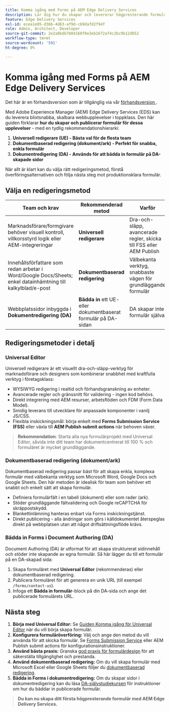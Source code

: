 ```yaml
---
title: Komma igång med Forms på AEM Edge Delivery Services
description: Lär dig hur du skapar och levererar högpresterande formulär på Adobe Experience Manager Edge Delivery Services, med betoning på utvecklingsstrategin Universal Editor.
feature: Edge Delivery Services
exl-id: ecea1e05-d36b-4d63-af9d-c69dafd2f94f
role: Admin, Architect, Developer
source-git-commit: 2e2a0bdb7604168f0e3eb1672af4c2bc9b12d652
workflow-type: tm+mt
source-wordcount: '591'
ht-degree: 0%

---
```



# Komma igång med Forms på AEM Edge Delivery Services

<span class="preview"> Det här är en förhandsversion som är tillgänglig via vår <a href="https://experienceleague.adobe.com/docs/experience-manager-cloud-service/content/release-notes/prerelease.html#new-features">förhandsversion </a>. </span>

Med Adobe Experience Manager (AEM) Edge Delivery Services (EDS) kan du leverera blixtsnabba, skalbara webbupplevelser i toppklass. Den här guiden förklarar **hur du skapar och publicerar formulär för dessa upplevelser** - med en tydlig rekommendationshierarki:

1. **Universell redigerare (UE) - Bästa val för de flesta team**
2. **Dokumentbaserad redigering (dokument/ark) - Perfekt för snabba, enkla formulär**
3. **Dokumentredigering (DA) - Används för att bädda in formulär på DA-skapade sidor**

När allt är klart kan du välja rätt redigeringsmetod, förstå överföringsalternativen och följa nästa steg mot produktionsklara formulär.



## Välja en redigeringsmetod

| Team och krav | Rekommenderad metod | Varför |
|--------------------|--------------------|-----|
| Marknadsförare/formgivare behöver visuell kontroll, villkorsstyrd logik eller AEM-integreringar | **Universell redigerare** | Dra-och-släpp, avancerade regler, skicka till FSS eller AEM Publish |
| Innehållsförfattare som redan arbetar i Word/Google Docs/Sheets; enkel datainhämtning till kalkylblad/e-post | **Dokumentbaserad redigering** | Välbekanta verktyg, snabbaste vägen för grundläggande formulär |
| Webbplatssidor inbyggda i **Dokumentredigering (DA)** | **Bädda in** ett UE- eller dokumentbaserat formulär på DA-sidan | DA skapar inte formulär själva |


## Redigeringsmetoder i detalj

### Universal Editor

Universell redigerare är ett visuellt dra-och-släpp-verktyg för marknadsförare och designers som kombinerar snabbhet med kraftfulla verktyg i företagsklass:

- WYSIWYG redigering i realtid och förhandsgranskning av enheter.
- Avancerade regler och gränssnitt för validering - ingen kod behövs.
- Direkt integrering med AEM resurser, arbetsflöden och FDM (Form Data Model).
- Smidig leverans till utvecklare för anpassade komponenter i vanilj JS/CSS.
- Flexibla inskickningsmål: börja enkelt med **Forms Submission Service (FSS)** eller växla till **AEM Publish submit actions** när behoven växer.

> **Rekommendation**: Starta alla nya formulärprojekt med Universal Editor, såvida inte ditt team har dokumentcentrerat till 100 % och formuläret är mycket grundläggande.


### Dokumentbaserad redigering (dokument/ark)

Dokumentbaserad redigering passar bäst för att skapa enkla, komplexa formulär med välbekanta verktyg som Microsoft Word, Google Docs och Google Sheets. Den här metoden är idealisk för team som behöver ett snabbt och enkelt sätt att skapa formulär.

- Definiera formulärfält i en tabell (dokument) eller som rader (ark).
- Stöder grundläggande fältvalidering och Google reCAPTCHA för skräppostskydd.
- Blankettinlämning hanteras enbart via Forms inskickningstjänst.
- Direkt publicering - alla ändringar som görs i källdokumentet återspeglas direkt på webbplatsen utan att något driftsättningsflöde krävs.


### Bädda in Forms i Document Authoring (DA)

Document Authoring (DA) är utformat för att skapa strukturerat sidinnehåll och stöder inte skapande av egna formulär. Så här lägger du till ett formulär på en DA-skapad sida:

1. Skapa formuläret med **Universal Editor** (rekommenderas) eller dokumentbaserad redigering.
2. Publicera formuläret för att generera en unik URL (till exempel `/forms/contact-us`).
3. Infoga ett **Bädda in formulär**-block på din DA-sida och ange det publicerade formulärets URL.

<!-- 
## Feature Comparison

| Capability | Universal Editor | Document-Based | Document Authoring |
|------------|-----------------|----------------|--------------------|
| Visual drag-and-drop | ✅ | – | – |
| Advanced rules editor | ✅ | Limited | – |
| Attachments | ✅ | EA | – |
| reCAPTCHA Enterprise | ✅ | ✅ | Depends on embed |
| Submit to spreadsheet/email | ✅ (FSS) | ✅ (FSS) | Via embed |
| Submit to AEM workflows/FDM | ✅ | – | Via UE embed |
| Custom components (JS/CSS) | ✅ | ✅ | Via embed |
| Localization via Sites | ✅ | Manual | Via embed |

-->

## Nästa steg

1. **Börja med Universal Editor:** Se [Guiden Komma igång för Universal Editor](/help/edge/docs/forms/universal-editor/overview-universal-editor-for-edge-delivery-services-for-forms.md) när du vill börja skapa formulär.
2. **Konfigurera formuläröverföring:** Välj och ange den metod du vill använda för att skicka formulär. Se [Forms Submission Service](/help/edge/docs/forms/configure-submission-action-for-eds-forms.md) eller AEM Publish submit actions för konfigurationsinstruktioner.
3. **Använd bästa praxis:** Granska [god praxis för formulärdesign](/help/edge/docs/forms/universal-editor/best-practices-eds-forms.md) för att säkerställa tillgänglighet och prestanda.
4. **Använd dokumentbaserad redigering:** Om du vill skapa formulär med Microsoft Excel eller Google Sheets följer du [dokumentbaserad redigering](/help/edge/docs/forms/tutorial.md).
5. **Bädda in Forms i dokumentredigering:** Om du skapar sidor i dokumentredigering kan du läsa [DA-självstudiekursen](https://www.aem.live/developer/da-tutorial) för instruktioner om hur du bäddar in publicerade formulär.

> **Du kan nu skapa ditt första högpresterande formulär med AEM Edge Delivery Services.**